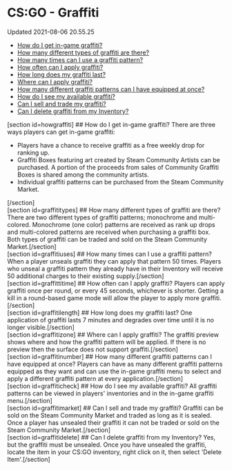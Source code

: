 # CS:GO - Graffiti
Updated 2021-08-06 20.55.25

* [How do I get in-game graffiti?](#howgraffiti)
* [How many different types of graffiti are there?](#graffititypes)
* [How many times can I use a graffiti pattern?](#graffitiuses)
* [How often can I apply graffiti?](#graffittitime)
* [How long does my graffiti last?](#graffitilength)
* [Where can I apply graffiti?](#graffitizone)
* [How many different graffiti patterns can I have equipped at once?](#graffitinumber)
* [How do I see my available graffiti?](#graffiticheck)
* [Can I sell and trade my graffiti?](#graffitimarket)
* [Can I delete graffiti from my Inventory?](#graffitidelete)

  
[section id=howgraffiti] ## How do I get in-game graffiti?
There are three ways players can get in-game graffiti:  

*  Players have a chance to receive graffiti as a free weekly drop for ranking up.
*  Graffiti Boxes featuring art created by Steam Community Artists can be purchased. A portion of the proceeds from sales of Community Graffiti Boxes is shared among the community artists.
*  Individual graffiti patterns can be purchased from the Steam Community Market.

[/section]   
[section id=graffititypes] ## How many different types of graffiti are there?
There are two different types of graffiti patterns; monochrome and multi-colored. Monochrome (one color) patterns are received as rank up drops and multi-colored patterns are received when purchasing a graffiti box. Both types of graffiti can be traded and sold on the Steam Community Market.[/section]   
[section id=graffitiuses] ## How many times can I use a graffiti pattern?
When a player unseals graffiti they can apply that pattern 50 times. Players who unseal a graffiti pattern they already have in their Inventory will receive 50 additional charges to their existing supply.[/section]   
[section id=graffittitime] ## How often can I apply graffiti?
Players can apply graffiti once per round, or every 45 seconds, whichever is shorter. Getting a kill in a round-based game mode will allow the player to apply more graffiti.[/section]   
[section id=graffitilength] ## How long does my graffiti last?
One application of graffiti lasts 7 minutes and degrades over time until it is no longer visible.[/section]   
[section id=graffitizone] ## Where can I apply graffiti?
The graffiti preview shows where and how the graffiti pattern will be applied. If there is no preview then the surface does not support graffiti.[/section]   
[section id=graffitinumber] ## How many different graffiti patterns can I have equipped at once?
Players can have as many different graffiti patterns equipped as they want and can use the in-game graffiti menu to select and apply a different graffiti pattern at every application.[/section]   
[section id=graffiticheck] ## How do I see my available graffiti?
All graffiti patterns can be viewed in players' inventories and in the in-game graffiti menu.[/section]   
[section id=graffitimarket] ## Can I sell and trade my graffiti?
Graffiti can be sold on the Steam Community Market and traded as long as it is sealed. Once a player has unsealed their graffiti it can not be traded or sold on the Steam Community Market.[/section]   
[section id=graffitidelete] ## Can I delete graffiti from my Inventory?
Yes, but the graffiti must be unsealed. Once you have unsealed the graffiti, locate the item in your CS:GO inventory, right click on it, then select 'Delete Item'.[/section]